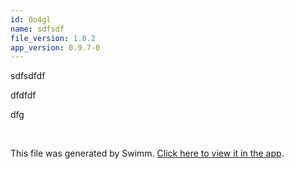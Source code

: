```yaml
---
id: 0o4gl
name: sdfsdf
file_version: 1.0.2
app_version: 0.9.7-0
---
```


sdfsdfdf

dfdfdf

dfg

<br/>

This file was generated by Swimm. [Click here to view it in the app](http://localhost:5000/repos/Z2l0aHViJTNBJTNBc3Rva2Utd2VhdGhlciUzQSUzQUFkZGllQ29oZW4=/docs/0o4gl).